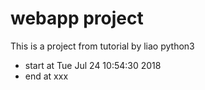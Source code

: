 # webapp project
 This is a project from tutorial by liao python3
 - start at Tue Jul 24 10:54:30 2018
 - end at xxx

